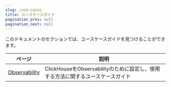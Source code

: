 ```yaml
---
slug: /use-cases
title: ユースケースガイド
pagination_prev: null
pagination_next: null
---
```


このドキュメントのセクションでは、ユースケースガイドを見つけることができます。

| ページ                                   | 説明                                                                |
|----------------------------------------|---------------------------------------------------------------------|
| [Observability](observability/index.md) | ClickHouseをObservabilityのために設定し、使用する方法に関するユースケースガイド |
